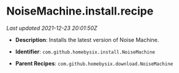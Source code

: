 # NoiseMachine.install.recipe

_Last updated 2021-12-23 20:01:50Z_

- **Description**: Installs the latest version of Noise Machine.

- **Identifier**: `com.github.homebysix.install.NoiseMachine`

- **Parent Recipes**: `com.github.homebysix.download.NoiseMachine`
